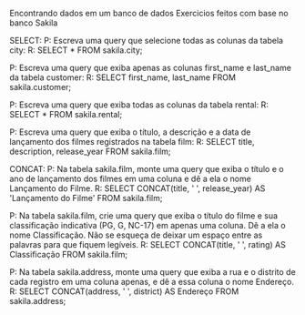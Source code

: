 Encontrando dados em um banco de dados
Exercicios feitos com base no banco Sakila

SELECT:
P: Escreva uma query que selecione todas as colunas da tabela city:
R: SELECT * FROM sakila.city;

P: Escreva uma query que exiba apenas as colunas first_name e last_name da tabela customer:
R: SELECT first_name, last_name FROM sakila.customer;

P: Escreva uma query que exiba todas as colunas da tabela rental:
R: SELECT * FROM sakila.rental;

P: Escreva uma query que exiba o título, a descrição e a data de lançamento dos filmes registrados na tabela film:
R: SELECT title, description, release_year FROM sakila.film;

CONCAT:
P: Na tabela sakila.film, monte uma query que exiba o título e o ano de lançamento dos filmes em uma coluna e dê a ela o nome Lançamento do Filme.
R: SELECT CONCAT(title, ' ', release_year) AS 'Lançamento do Filme' FROM sakila.film;

P: Na tabela sakila.film, crie uma query que exiba o título do filme e sua classificação indicativa (PG, G, NC-17) em apenas uma coluna. Dê a ela o nome Classificação. Não se esqueça de deixar um espaço entre as palavras para que fiquem legíveis.
R: SELECT CONCAT(title, ' ', rating) AS Classificação FROM sakila.film;

P: Na tabela sakila.address, monte uma query que exiba a rua e o distrito de cada registro em uma coluna apenas, e dê a essa coluna o nome Endereço.
R: SELECT CONCAT(address, ' ', district) AS Endereço FROM sakila.address;